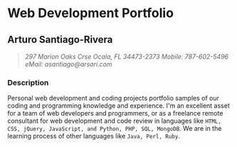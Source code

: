 # Web Development Portfolio

## Arturo Santiago-Rivera

> _297 Marion Oaks Crse
> Ocala, FL 34473-2373
> Mobile: 787-602-5496
> eMail: asantiago@arsari.com_

### Description

Personal web development and coding projects portfolio samples of our coding and programming knowledge and experience.  I'm an excellent asset for a team of web developers and programmers, or as a freelance remote consultant for web development and code review in languages like `HTML, CSS, jQuery, JavaScript, and Python, PHP, SQL, MongoDB`.  We are in the learning process of other languages like `Java, Perl, Ruby`.
